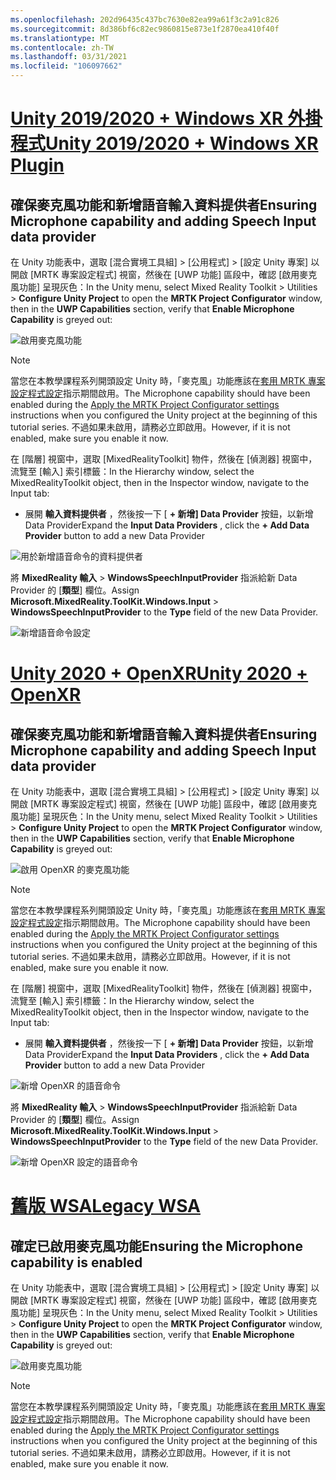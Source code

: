 ```yaml
---
ms.openlocfilehash: 202d96435c437bc7630e82ea99a61f3c2a91c826
ms.sourcegitcommit: 8d386bf6c82ec9860815e873e1f2870ea410f40f
ms.translationtype: MT
ms.contentlocale: zh-TW
ms.lasthandoff: 03/31/2021
ms.locfileid: "106097662"
---
```

# <a name="unity-20192020--windows-xr-plugin"></a>[<span data-ttu-id="21cc0-101">Unity 2019/2020 + Windows XR 外掛程式</span><span class="sxs-lookup"><span data-stu-id="21cc0-101">Unity 2019/2020 + Windows XR Plugin</span></span>](#tab/winxr)

## <a name="ensuring-microphone-capability-and-adding-speech-input-data-provider"></a><span data-ttu-id="21cc0-102">確保麥克風功能和新增語音輸入資料提供者</span><span class="sxs-lookup"><span data-stu-id="21cc0-102">Ensuring Microphone capability and adding Speech Input data provider</span></span>

<span data-ttu-id="21cc0-103">在 Unity 功能表中，選取 [混合實境工具組] > [公用程式] > [設定 Unity 專案] 以開啟 [MRTK 專案設定程式] 視窗，然後在 [UWP 功能] 區段中，確認 [啟用麥克風功能] 呈現灰色：</span><span class="sxs-lookup"><span data-stu-id="21cc0-103">In the Unity menu, select Mixed Reality Toolkit > Utilities > **Configure Unity Project** to open the **MRTK Project Configurator** window, then in the **UWP Capabilities** section, verify that **Enable Microphone Capability** is greyed out:</span></span>

![啟用麥克風功能](../images/mr-learning-base/base-09-section1-step1-1.png)

> [!NOTE]
> <span data-ttu-id="21cc0-105">當您在本教學課程系列開頭設定 Unity 時，「麥克風」功能應該在[套用 MRTK 專案設定程式設定](../mr-learning-base-02.md#configuring-the-unity-project)指示期間啟用。</span><span class="sxs-lookup"><span data-stu-id="21cc0-105">The Microphone capability should have been enabled during the [Apply the MRTK Project Configurator settings](../mr-learning-base-02.md#configuring-the-unity-project) instructions when you configured the Unity project at the beginning of this tutorial series.</span></span> <span data-ttu-id="21cc0-106">不過如果未啟用，請務必立即啟用。</span><span class="sxs-lookup"><span data-stu-id="21cc0-106">However, if it is not enabled, make sure you enable it now.</span></span>

<span data-ttu-id="21cc0-107">在 [階層] 視窗中，選取 [MixedRealityToolkit] 物件，然後在 [偵測器] 視窗中，流覽至 [輸入] 索引標籤：</span><span class="sxs-lookup"><span data-stu-id="21cc0-107">In the Hierarchy window, select the MixedRealityToolkit object, then in the Inspector window, navigate to the Input tab:</span></span>

* <span data-ttu-id="21cc0-108">展開 **輸入資料提供者** ，然後按一下 [ **+ 新增] Data Provider** 按鈕，以新增 Data Provider</span><span class="sxs-lookup"><span data-stu-id="21cc0-108">Expand the **Input Data Providers** , click the **+ Add Data Provider** button to add a new Data Provider</span></span>

![用於新增語音命令的資料提供者](../images/mr-learning-base/base-09-section1-step1-2.png)

<span data-ttu-id="21cc0-110">將 **MixedReality 輸入**  >  **WindowsSpeechInputProvider** 指派給新 Data Provider 的 [**類型**] 欄位。</span><span class="sxs-lookup"><span data-stu-id="21cc0-110">Assign **Microsoft.MixedReality.ToolKit.Windows.Input** > **WindowsSpeechInputProvider** to the **Type** field of the new Data Provider.</span></span>

![新增語音命令設定](../images/mr-learning-base/base-09-section1-step1-3.png)

# <a name="unity-2020--openxr"></a>[<span data-ttu-id="21cc0-112">Unity 2020 + OpenXR</span><span class="sxs-lookup"><span data-stu-id="21cc0-112">Unity 2020 + OpenXR</span></span>](#tab/openxr)

## <a name="ensuring-microphone-capability-and-adding-speech-input-data-provider"></a><span data-ttu-id="21cc0-113">確保麥克風功能和新增語音輸入資料提供者</span><span class="sxs-lookup"><span data-stu-id="21cc0-113">Ensuring Microphone capability and adding Speech Input data provider</span></span>

<span data-ttu-id="21cc0-114">在 Unity 功能表中，選取 [混合實境工具組] > [公用程式] > [設定 Unity 專案] 以開啟 [MRTK 專案設定程式] 視窗，然後在 [UWP 功能] 區段中，確認 [啟用麥克風功能] 呈現灰色：</span><span class="sxs-lookup"><span data-stu-id="21cc0-114">In the Unity menu, select Mixed Reality Toolkit > Utilities > **Configure Unity Project** to open the **MRTK Project Configurator** window, then in the **UWP Capabilities** section, verify that **Enable Microphone Capability** is greyed out:</span></span>

![啟用 OpenXR 的麥克風功能](../images/mr-learning-base/base-09-section1-step1-1.png)

> [!NOTE]
> <span data-ttu-id="21cc0-116">當您在本教學課程系列開頭設定 Unity 時，「麥克風」功能應該在[套用 MRTK 專案設定程式設定](../mr-learning-base-02.md#configuring-the-unity-project)指示期間啟用。</span><span class="sxs-lookup"><span data-stu-id="21cc0-116">The Microphone capability should have been enabled during the [Apply the MRTK Project Configurator settings](../mr-learning-base-02.md#configuring-the-unity-project) instructions when you configured the Unity project at the beginning of this tutorial series.</span></span> <span data-ttu-id="21cc0-117">不過如果未啟用，請務必立即啟用。</span><span class="sxs-lookup"><span data-stu-id="21cc0-117">However, if it is not enabled, make sure you enable it now.</span></span>

<span data-ttu-id="21cc0-118">在 [階層] 視窗中，選取 [MixedRealityToolkit] 物件，然後在 [偵測器] 視窗中，流覽至 [輸入] 索引標籤：</span><span class="sxs-lookup"><span data-stu-id="21cc0-118">In the Hierarchy window, select the MixedRealityToolkit object, then in the Inspector window, navigate to the Input tab:</span></span>

* <span data-ttu-id="21cc0-119">展開 **輸入資料提供者** ，然後按一下 [ **+ 新增] Data Provider** 按鈕，以新增 Data Provider</span><span class="sxs-lookup"><span data-stu-id="21cc0-119">Expand the **Input Data Providers** , click the **+ Add Data Provider** button to add a new Data Provider</span></span>

![新增 OpenXR 的語音命令](../images/mr-learning-base/base-09-section1-step1-2.png)

<span data-ttu-id="21cc0-121">將 **MixedReality 輸入**  >  **WindowsSpeechInputProvider** 指派給新 Data Provider 的 [**類型**] 欄位。</span><span class="sxs-lookup"><span data-stu-id="21cc0-121">Assign **Microsoft.MixedReality.ToolKit.Windows.Input** > **WindowsSpeechInputProvider** to the **Type** field of the new Data Provider.</span></span>

![新增 OpenXR 設定的語音命令](../images/mr-learning-base/base-09-section1-step1-3.png)

# <a name="legacy-wsa"></a>[<span data-ttu-id="21cc0-123">舊版 WSA</span><span class="sxs-lookup"><span data-stu-id="21cc0-123">Legacy WSA</span></span>](#tab/wsa)

## <a name="ensuring-the-microphone-capability-is-enabled"></a><span data-ttu-id="21cc0-124">確定已啟用麥克風功能</span><span class="sxs-lookup"><span data-stu-id="21cc0-124">Ensuring the Microphone capability is enabled</span></span>

<span data-ttu-id="21cc0-125">在 Unity 功能表中，選取 [混合實境工具組] > [公用程式] > [設定 Unity 專案] 以開啟 [MRTK 專案設定程式] 視窗，然後在 [UWP 功能] 區段中，確認 [啟用麥克風功能] 呈現灰色：</span><span class="sxs-lookup"><span data-stu-id="21cc0-125">In the Unity menu, select Mixed Reality Toolkit > Utilities > **Configure Unity Project** to open the **MRTK Project Configurator** window, then in the **UWP Capabilities** section, verify that **Enable Microphone Capability** is greyed out:</span></span>

![啟用麥克風功能](../images/mr-learning-base/base-09-section1-step1-1.png)

> [!NOTE]
> <span data-ttu-id="21cc0-127">當您在本教學課程系列開頭設定 Unity 時，「麥克風」功能應該在[套用 MRTK 專案設定程式設定](../mr-learning-base-02.md#creating-the-scene-and-configuring-mrtk)指示期間啟用。</span><span class="sxs-lookup"><span data-stu-id="21cc0-127">The Microphone capability should have been enabled during the [Apply the MRTK Project Configurator settings](../mr-learning-base-02.md#creating-the-scene-and-configuring-mrtk) instructions when you configured the Unity project at the beginning of this tutorial series.</span></span> <span data-ttu-id="21cc0-128">不過如果未啟用，請務必立即啟用。</span><span class="sxs-lookup"><span data-stu-id="21cc0-128">However, if it is not enabled, make sure you enable it now.</span></span>
